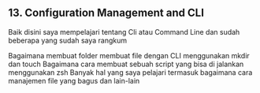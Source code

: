 ## 13. Configuration Management and CLI

Baik disini saya mempelajari tentang Cli atau Command Line dan sudah beberapa yang sudah saya rangkum

Bagaimana membuat folder membuat file dengan CLI menggunakan mkdir dan touch
Bagaimana cara membuat sebuah script yang bisa di jalankan menggunakan zsh
Banyak hal yang saya pelajari termasuk bagaimana cara manajemen file yang bagus dan lain-lain
